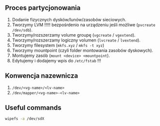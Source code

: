 ## Proces partycjonowania

1. Dodanie fizycznych dysków/lunów/zasobów sieciowych.
2. Tworzymy LVM !!!!! bezpośrdenio na urządzeniu jeśli możliwe (`pvcreate /dev/sdb`).
3. Tworzymy/rozszerzamy volume groupę (`vgcreate` / `vgextend`).
4. Tworzymy/rozszerzamy logiczny volumen (`lvcreate` / `lvextend`).
5. Tworzymy filesystem (`mkfs.xyz` / `mkfs -t xyz`)
6. Tworzymy mountpoint (czyli folder montowania zasobów dyskowych).
7. Montujemy zasób (`mount <device> <mountpoint`).
8. Edytujemy i dodajemy wpis do `/etc/fstab` !!!

## Konwencja nazewnicza 

1. `/dev/<vg-name>/<lv-name>`
2. `/dev/mapper/<vg-name>-<lv-name>`

## Useful commands

```sh
wipefs -a /dev/sdX
```
